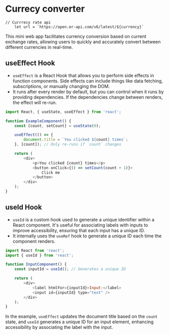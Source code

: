 # Currecy converter
```
// Currrecy rate api
    let url = `https://open.er-api.com/v6/latest/${currency}`
```
This mini web app facilitates currency conversion based on current exchange rates, allowing users to quickly and accurately convert between different currencies in real-time.


## useEffect Hook
   - `useEffect` is a React Hook that allows you to perform side effects in function components. Side effects can include things like data fetching, subscriptions, or manually changing the DOM.
   - It runs after every render by default, but you can control when it runs by providing dependencies. If the dependencies change between renders, the effect will re-run.

   ```javascript
   import React, { useState, useEffect } from 'react';

   function ExampleComponent() {
       const [count, setCount] = useState(0);

       useEffect(() => {
           document.title = `You clicked ${count} times`;
       }, [count]); // Only re-runs if `count` changes

       return (
           <div>
               <p>You clicked {count} times</p>
               <button onClick={() => setCount(count + 1)}>
                   Click me
               </button>
           </div>
       );
   }
   ```

## useId Hook
   - `useId` is a custom hook used to generate a unique identifier within a React component. It's useful for associating labels with inputs to improve accessibility, ensuring that each input has a unique ID.
   - It internally uses the `useRef` hook to generate a unique ID each time the component renders.

   ```javascript
   import React from 'react';
   import { useId } from 'react';

   function InputComponent() {
       const inputId = useId(); // Generates a unique ID

       return (
           <div>
               <label htmlFor={inputId}>Input:</label>
               <input id={inputId} type="text" />
           </div>
       );
   }
   ```

In the example, `useEffect` updates the document title based on the `count` state, and `useId` generates a unique ID for an input element, enhancing accessibility by associating the label with the input.